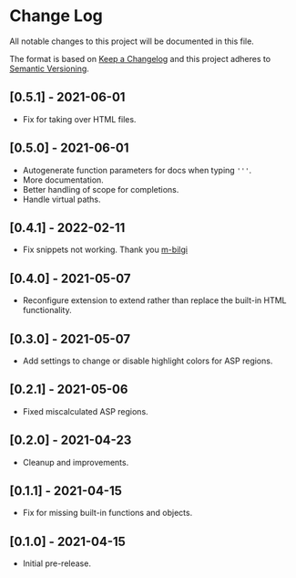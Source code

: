 # Change Log

All notable changes to this project will be documented in this file.

The format is based on [Keep a Changelog](http://keepachangelog.com/en/1.0.0/)
and this project adheres to [Semantic Versioning](http://semver.org/spec/v2.0.0.html).

## [0.5.1] - 2021-06-01

- Fix for taking over HTML files.

## [0.5.0] - 2021-06-01

- Autogenerate function parameters for docs when typing `'''`.
- More documentation.
- Better handling of scope for completions.
- Handle virtual paths.

## [0.4.1] - 2022-02-11

- Fix snippets not working. Thank you [m-bilgi](https://github.com/zbecknell/asp-classic-support/issues/12)

## [0.4.0] - 2021-05-07

- Reconfigure extension to extend rather than replace the built-in HTML functionality.

## [0.3.0] - 2021-05-07

- Add settings to change or disable highlight colors for ASP regions.

## [0.2.1] - 2021-05-06

- Fixed miscalculated ASP regions.

## [0.2.0] - 2021-04-23

- Cleanup and improvements.

## [0.1.1] - 2021-04-15

- Fix for missing built-in functions and objects.

## [0.1.0] - 2021-04-15

- Initial pre-release.